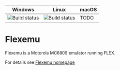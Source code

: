 | Windows | Linux | macOS |
|---------|-------|-------|
| ![Build status](https://ci.appveyor.com/api/projects/status/github/aladur/flexemu?svg=true) | ![Build status](https://ci.appveyor.com/api/projects/status/github/aladur/flexemu?svg=true) | TODO |

# Flexemu

Flexemu is a Motorola MC6809 emulator running FLEX.

For details see [Flexemu homepage](http://flexemu.neocities.org)

